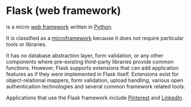# Flask (web framework)

is a micro [web framework](https://en.wikipedia.org/wiki/Web_framework "Web framework") written in [Python](/wiki/Python). 

It is classified as a [microframework](https://en.wikipedia.org/wiki/Microframework "Microframework") because it does not require particular tools or libraries. 

It has no database abstraction layer, form validation, or any other components where pre-existing third-party libraries provide common functions. However, Flask supports extensions that can add application features as if they were implemented in Flask itself. Extensions exist for object-relational mappers, form validation, upload handling, various open authentication technologies and several common framework related tools.

Applications that use the Flask framework include [Pinterest](https://en.wikipedia.org/wiki/Pinterest "Pinterest") and [LinkedIn](https://en.wikipedia.org/wiki/LinkedIn "LinkedIn").